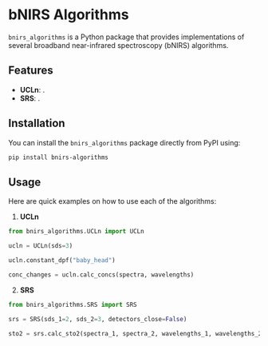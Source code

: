 # bNIRS Algorithms

`bnirs_algorithms` is a Python package that provides implementations of several broadband near-infrared spectroscopy (bNIRS) algorithms.

## Features

- **UCLn**: .
- **SRS**: .

## Installation

You can install the `bnirs_algorithms` package directly from PyPI using:

```bash
pip install bnirs-algorithms
```

## Usage

Here are quick examples on how to use each of the algorithms:

1) **UCLn**

```python
from bnirs_algorithms.UCLn import UCLn

ucln = UCLn(sds=3)

ucln.constant_dpf("baby_head")

conc_changes = ucln.calc_concs(spectra, wavelengths)
```

2) **SRS**

```python
from bnirs_algorithms.SRS import SRS

srs = SRS(sds_1=2, sds_2=3, detectors_close=False)

sto2 = srs.calc_sto2(spectra_1, spectra_2, wavelengths_1, wavelengths_2)
```



